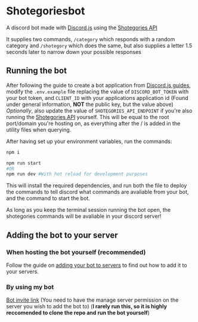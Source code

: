# Shotegoriesbot
A discord bot made with [Discord.js](https://discord.js.org/) using the [Shotegories API](https://git.graesbgerg.com/deno-shotegories)

It supplies two commands, ```/category``` which responds with a random category and ```/shotegory``` which does the same, but also supplies a letter 1.5 seconds later to narrow down your possible responses

## Running the bot
After following the guide to create a bot application from [Discord.js guides](https://discordjs.guide/preparations/setting-up-a-bot-application.html#creating-your-bot), modify the ```.env.example``` file replacing the value of ```DISCORD_BOT_TOKEN``` with your bot token, and ```CLIENT_ID``` with your applications application id (Found under general information, **NOT** the public key, but the value above)\
*Optionally*, also update the value of ```SHOTEGORIES_API_ENDPOINT``` if you're also running the [Shotegories API](https://git.graesbgerg.com/Shotegories) yourself. This will be equal to the root port/domain you're hosting on, as everything after the / is added in the utility files when querying.

After having set up your environment variables, run the commands:
```bash
npm i

npm run start
#OR
npm run dev #With hot reload for development purposes
```
This will install the required dependencies, and run both the file to deploy the commands to tell discord what commands are avaliable from your bot, and the command to start the bot.

As long as you keep the terminal session running the bot open, the shotegories commands will be avaliable in your discord server! 

## Adding the bot to your server
### When hosting the bot yourself (recommended)
Follow the guide on [adding your bot to servers](https://discordjs.guide/preparations/adding-your-bot-to-servers.html#bot-invite-links) to find out how to add it to your servers.

### By using my bot
[Bot invite link](https://discord.com/oauth2/authorize?client_id=1314352307629981767&permissions=8&integration_type=0&scope=bot) (You need to have the manage server permission on the server you wish to add the bot to) (**I rarely run this, so it is highly reccomended to clone the repo and run the bot yourself**)
